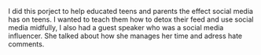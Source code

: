 I did this porject to help educated teens and parents the effect social media has on teens. I wanted to teach them how to detox their feed and use social media midfully, I also had a guest 
speaker who was a social media influencer. She talked about how she manages her time and adress hate comments. 
